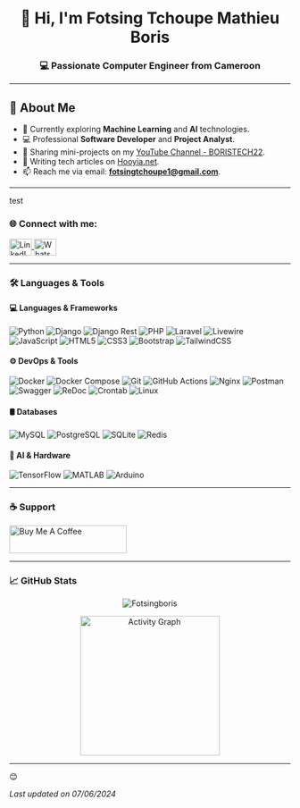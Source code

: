 <h1 align="center">👋 Hi, I'm Fotsing Tchoupe Mathieu Boris</h1>
<h3 align="center">💻 Passionate Computer Engineer from Cameroon</h3>

--- 

## 🚀 About Me

- 🌱 Currently exploring **Machine Learning** and **AI** technologies.
- 💻 Professional **Software Developer** and **Project Analyst**.
- 🎥 Sharing mini-projects on my [YouTube Channel - BORISTECH22](https://youtube.com/@boristech22?si=t6wZHYb2n9DW8SRU).
- 📝 Writing tech articles on [Hooyia.net](https://hooyia.net).
- 📫 Reach me via email: **fotsingtchoupe1@gmail.com**.

---
test

### 🌐 Connect with me:
<p align="left">
<a href="https://www.linkedin.com/in/mathieu-boris-64b68122b" target="_blank">
  <img align="center" src="https://raw.githubusercontent.com/rahuldkjain/github-profile-readme-generator/master/src/images/icons/Social/linked-in-alt.svg" alt="LinkedIn" height="30" width="40" />
</a>
<a href="https://wa.me/697907096" target="_blank">
  <img align="center" src="https://raw.githubusercontent.com/rahuldkjain/github-profile-readme-generator/master/src/images/icons/Social/whatsapp.svg" alt="WhatsApp" height="30" width="40" />
</a>
</p>

---

### 🛠️ Languages & Tools

#### 💻 Languages & Frameworks
![Python](https://img.shields.io/badge/Python-1E90FF?style=flat-square&logo=python&logoColor=black)
![Django](https://img.shields.io/badge/Django-000000?style=flat-square&logo=django&logoColor=1E90FF)
![Django Rest](https://img.shields.io/badge/Django_Rest_Framework-1E90FF?style=flat-square&logo=django&logoColor=black)
![PHP](https://img.shields.io/badge/PHP-1E90FF?style=flat-square&logo=php&logoColor=black)
![Laravel](https://img.shields.io/badge/Laravel-000000?style=flat-square&logo=laravel&logoColor=1E90FF)
![Livewire](https://img.shields.io/badge/Livewire-1E90FF?style=flat-square&logo=laravel&logoColor=black)
![JavaScript](https://img.shields.io/badge/JavaScript-1E90FF?style=flat-square&logo=javascript&logoColor=black)
![HTML5](https://img.shields.io/badge/HTML5-1E90FF?style=flat-square&logo=html5&logoColor=black)
![CSS3](https://img.shields.io/badge/CSS3-1E90FF?style=flat-square&logo=css3&logoColor=black)
![Bootstrap](https://img.shields.io/badge/Bootstrap-000000?style=flat-square&logo=bootstrap&logoColor=1E90FF)
![TailwindCSS](https://img.shields.io/badge/Tailwind_CSS-1E90FF?style=flat-square&logo=tailwind-css&logoColor=black)


#### ⚙️ DevOps & Tools
![Docker](https://img.shields.io/badge/Docker-000000?style=flat-square&logo=docker&logoColor=1E90FF)
![Docker Compose](https://img.shields.io/badge/Docker_Compose-1E90FF?style=flat-square&logo=docker&logoColor=black)
![Git](https://img.shields.io/badge/Git-1E90FF?style=flat-square&logo=git&logoColor=black)
![GitHub Actions](https://img.shields.io/badge/GitHub_Actions-000000?style=flat-square&logo=github-actions&logoColor=1E90FF)
![Nginx](https://img.shields.io/badge/Nginx-000000?style=flat-square&logo=nginx&logoColor=1E90FF)
![Postman](https://img.shields.io/badge/Postman-1E90FF?style=flat-square&logo=postman&logoColor=black)
![Swagger](https://img.shields.io/badge/Swagger-1E90FF?style=flat-square&logo=swagger&logoColor=black)
![ReDoc](https://img.shields.io/badge/ReDoc-000000?style=flat-square&logo=redocly&logoColor=1E90FF)
![Crontab](https://img.shields.io/badge/Cron-000000?style=flat-square&logo=linux&logoColor=1E90FF)
![Linux](https://img.shields.io/badge/Linux-1E90FF?style=flat-square&logo=linux&logoColor=black)

#### 🛢 Databases
![MySQL](https://img.shields.io/badge/MySQL-1E90FF?style=flat-square&logo=mysql&logoColor=black)
![PostgreSQL](https://img.shields.io/badge/PostgreSQL-000000?style=flat-square&logo=postgresql&logoColor=1E90FF)
![SQLite](https://img.shields.io/badge/SQLite-1E90FF?style=flat-square&logo=sqlite&logoColor=black)
![Redis](https://img.shields.io/badge/Redis-000000?style=flat-square&logo=redis&logoColor=1E90FF)

#### 🤖 AI & Hardware
![TensorFlow](https://img.shields.io/badge/TensorFlow-1E90FF?style=flat-square&logo=tensorflow&logoColor=black)
![MATLAB](https://img.shields.io/badge/MATLAB-000000?style=flat-square&logo=mathworks&logoColor=1E90FF)
![Arduino](https://img.shields.io/badge/Arduino-1E90FF?style=flat-square&logo=arduino&logoColor=black)

---

### ☕ Support
<p>
<a href="https://www.buymeacoffee.com/Fotsingboris">
  <img src="https://cdn.buymeacoffee.com/buttons/v2/default-blue.png" height="50" width="210" alt="Buy Me A Coffee" />
</a>
</p>

---

### 📈 GitHub Stats
<p align="center">
  <img src="https://github-readme-streak-stats.herokuapp.com/?user=Fotsingboris&theme=blue-green&hide_border=true" alt="Fotsingboris" />
</p>

<p align="center">
  <a href="https://github.com/Fotsingboris">
    <img height=250 src="https://github-readme-activity-graph.vercel.app/graph?username=Fotsingboris&bg_color=0d1117&color=1E90FF&line=1E90FF&point=ffffff&area=true&hide_border=true" alt="Activity Graph"/>
  </a> 
</p>

---

😊

_Last updated on 07/06/2024_

